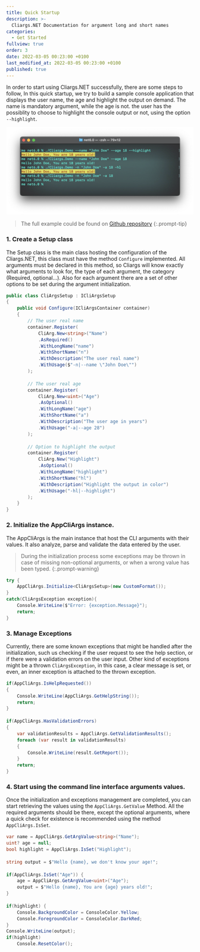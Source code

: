 ```yaml
---
title: Quick Startup
description: >-
  Cliargs.NET Documentation for argument long and short names
categories:
  - Get Started
fullview: true
order: 3
date: 2022-03-05 00:23:00 +0100
last_modified_at: 2022-03-05 00:23:00 +0100
published: true
---
```



In order to start using Cliargs.NET successfully, there are some steps to follow, In this quick startup, we try to build a sample console application that displays the user name, the age and highlight the output on demand. 
The name is mandatory argument, while the age is not. the user has the possiblity to choose to highlight the console output or not, using the option `--highlight`.

![Sample Example](/images/sample-CLI-output-example.png)

> The full example could be found on [Github repository](https://github.com/YounesCheikh/Cliargs.NET/tree/main/src/Cliargs.Demo) 
{:.prompt-tip}

### 1. Create a Setup class
The Setup class is the main class hosting the configuration of the Cliargs.NET, this class must have the method `Configure` implemented. 
All arguments must be declared in this method, so Cliargs will know exactly what arguments to look for, the type of each argument, the category (Required, optional...). 
Also for each argument there are a set of other options to be set during the argument initialization. 

```csharp
public class CliArgsSetup : ICliArgsSetup
{
    public void Configure(ICliArgsContainer container)
    {
        // The user real name
        container.Register(
            CliArg.New<string>("Name")
            .AsRequired()
            .WithLongName("name")
            .WithShortName("n")
            .WithDescription("The user real name")
            .WithUsage($"-n|--name \"John Doe\"")
        );

        // The user real age
        container.Register(
            CliArg.New<uint>("Age")
            .AsOptional()
            .WithLongName("age")
            .WithShortName("a")
            .WithDescription("The user age in years")
            .WithUsage("-a|--age 28")
        );

        // Option to highlight the output 
        container.Register(
            CliArg.New("Highlight")
            .AsOptional()
            .WithLongName("highlight")
            .WithShortName("hl")
            .WithDescription("Highlight the output in color")
            .WithUsage("-hl|--highlight")
        );
    }
}
```

### 2. Initialize the AppCliArgs instance.
The AppCliArgs is the main instance that host the CLI arguments with their values. It also analyze, parse and validate the data entered by the user. 
> During the initialization process some exceptions may be thrown in case of missing non-optional arguments, or when a wrong value has been typed.
{:.prompt-warning}

```csharp
try {
    AppCliArgs.Initialize<CliArgsSetup>(new CustomFormat());
}
catch(CliArgsException exception){
    Console.WriteLine($"Error: {exception.Message}");
    return;
} 
```

### 3. Manage Exceptions
Currently, there are some known exceptions that might be handled after the initialization, such us checking if the user request to see the help section, or if there were a validation errors on the user input. 
Other kind of exceptions might be a thrown `CliArgsException`, in this case, a clear message is set, or even, an inner exception is attached to the thrown exception. 

```csharp
if(AppCliArgs.IsHelpRequested())
{
    Console.WriteLine(AppCliArgs.GetHelpString());
    return;
}

if(AppCliArgs.HasValidationErrors)
{
    var validationResults = AppCliArgs.GetValidationResults();
    foreach (var result in validationResults)
    {
        Console.WriteLine(result.GetReport());
    }
    return;
}
```

### 4. Start using the command line interface arguments values.
Once the initialization and exceptions management are completed, you can start retrieving the values using the `AppCliArgs.GetValue` Method. 
All the required arguments should be there, except the optional arguments, where a quick check for existence is recommended using the method `AppCliArgs.IsSet`.  

```csharp
var name = AppCliArgs.GetArgValue<string>("Name");
uint? age = null;
bool highlight = AppCliArgs.IsSet("Highlight");

string output = $"Hello {name}, we don't know your age!";

if(AppCliArgs.IsSet("Age")) {
    age = AppCliArgs.GetArgValue<uint>("Age");
    output = $"Hello {name}, You are {age} years old!";
}

if(highlight) {
    Console.BackgroundColor = ConsoleColor.Yellow;
    Console.ForegroundColor = ConsoleColor.DarkRed;
}
Console.WriteLine(output);
if(highlight)
    Console.ResetColor();

```

